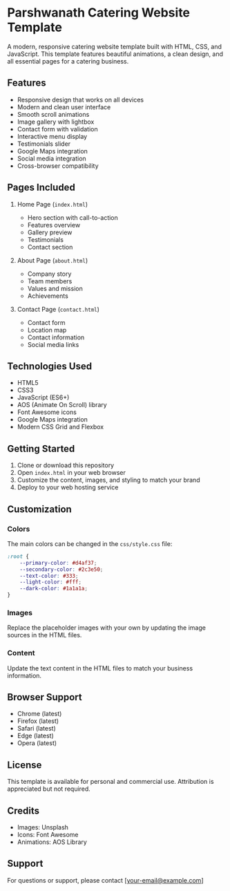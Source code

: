 # Parshwanath Catering Website Template

A modern, responsive catering website template built with HTML, CSS, and JavaScript. This template features beautiful animations, a clean design, and all essential pages for a catering business.

## Features

- Responsive design that works on all devices
- Modern and clean user interface
- Smooth scroll animations
- Image gallery with lightbox
- Contact form with validation
- Interactive menu display
- Testimonials slider
- Google Maps integration
- Social media integration
- Cross-browser compatibility

## Pages Included

1. Home Page (`index.html`)
   - Hero section with call-to-action
   - Features overview
   - Gallery preview
   - Testimonials
   - Contact section

2. About Page (`about.html`)
   - Company story
   - Team members
   - Values and mission
   - Achievements

3. Contact Page (`contact.html`)
   - Contact form
   - Location map
   - Contact information
   - Social media links

## Technologies Used

- HTML5
- CSS3
- JavaScript (ES6+)
- AOS (Animate On Scroll) library
- Font Awesome icons
- Google Maps integration
- Modern CSS Grid and Flexbox

## Getting Started

1. Clone or download this repository
2. Open `index.html` in your web browser
3. Customize the content, images, and styling to match your brand
4. Deploy to your web hosting service

## Customization

### Colors
The main colors can be changed in the `css/style.css` file:

```css
:root {
    --primary-color: #d4af37;
    --secondary-color: #2c3e50;
    --text-color: #333;
    --light-color: #fff;
    --dark-color: #1a1a1a;
}
```

### Images
Replace the placeholder images with your own by updating the image sources in the HTML files.

### Content
Update the text content in the HTML files to match your business information.

## Browser Support

- Chrome (latest)
- Firefox (latest)
- Safari (latest)
- Edge (latest)
- Opera (latest)

## License

This template is available for personal and commercial use. Attribution is appreciated but not required.

## Credits

- Images: Unsplash
- Icons: Font Awesome
- Animations: AOS Library

## Support

For questions or support, please contact [your-email@example.com]
